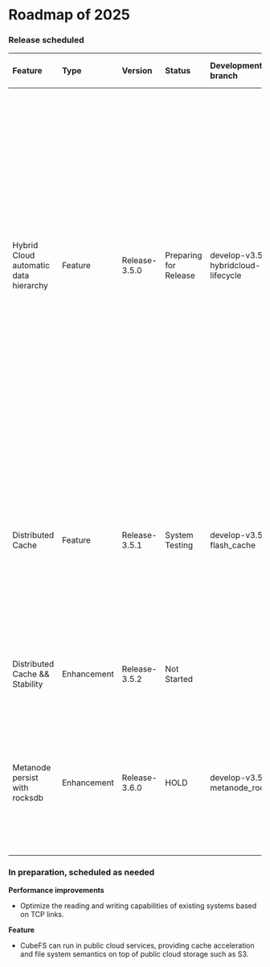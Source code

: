# Roadmap of 2025

### Release scheduled
|Feature|Type|Version|Status|Development branch|Scheduled Release Date|Details|
|:----|:----|:----|:----|:----|:----|:----------------|
|Hybrid Cloud automatic<br>data hierarchy<br>|Feature|Release-3.5.0|Preparing for Release|develop-v3.5.0-hybridcloud-lifecycle|FEBRUARY|Hybrid cloud projects support a unified namespace, provide the ability to use multiple storage systems in a mixed manner, and provide external S3 and HDFS capabilities. Support life cycle driven data flow between different media, storage types, and on and off the cloud, reducing costs and increasing efficiency. The first issue will be released soon.|
|Distributed Cache|Feature|Release-3.5.1|System Testing|develop-v3.5.0-flash_cache|APRIL|Further optimize the distributed multi-level cache architecture to support cross-computer room and cross-cloud read and write acceleration capabilities to support AI training acceleration needs.|
|Distributed Cache && Stability|Enhancement|Release-3.5.2|Not Started||JULY|Enhance Distributed Cache service && Enhance system stability|
|Metanode<br>persist with rocksdb|Enhancement|Release-3.6.0|HOLD|develop-v3.5.0-metanode_rocksdb|OCT|The cost of massive metadata is relatively high and can satisfy most scenarios.It is possible to reduce metadata storage costs by over 70%.|

### In preparation, scheduled as needed

**Performance improvements**
- Optimize the reading and writing capabilities of existing systems based on TCP links.

**Feature**
- CubeFS can run in public cloud services, providing cache acceleration and file system semantics on top of public cloud storage such as S3.
